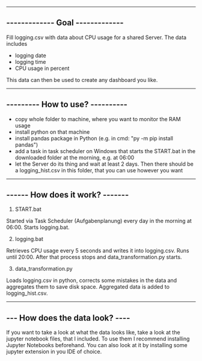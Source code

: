 --------------------------------
------------- Goal -------------
--------------------------------

Fill logging.csv with data about CPU usage for a shared Server.
The data includes
- logging date
- logging time
- CPU usage in percent

This data can then be used to create any dashboard you like.

--------------------------------
--------- How to use? ----------
--------------------------------

- copy whole folder to machine, where you want to monitor the RAM usage
- install python on that machine
- install pandas package in Python (e.g. in cmd: "py -m pip install pandas")
- add a task in task scheduler on Windows that starts the START.bat in the downloaded folder at the morning, e.g. at 06:00
- let the Server do its thing and wait at least 2 days. Then there should be a logging_hist.csv in this folder, that you can use however you want


--------------------------------
------ How does it work? -------
--------------------------------

1. START.bat

Started via Task Scheduler (Aufgabenplanung) every day in the morning at 06:00.
Starts logging.bat.

2. logging.bat

Retrieves CPU usage every 5 seconds and writes it into logging.csv.
Runs until 20:00. After that process stops and data_transformation.py starts.

3. data_transformation.py

Loads logging.csv in python, corrects some mistakes in the data and aggregates them to save disk space.
Aggregated data is added to logging_hist.csv.

--------------------------------
--- How does the data look? ----
--------------------------------

If you want to take a look at what the data looks like, take a look at the jupyter notebook files, that I included.
To use them I recommend installing Jupyter Notebooks beforehand. You can also look at it by installing some jupyter extension in you IDE of choice.
